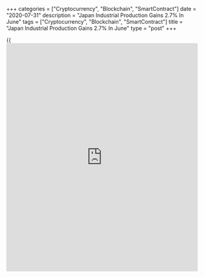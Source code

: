 +++
categories = ["Cryptocurrency", "Blockchain", "SmartContract"]
date = "2020-07-31"
description = "Japan Industrial Production Gains 2.7% In June"
tags = ["Cryptocurrency", "Blockchain", "SmartContract"]
title = "Japan Industrial Production Gains 2.7% In June"
type = "post"
+++

{{<iframe id="large-banner" src="https://www.bounty.group/#slide=27.0" width="100%" height="600" scrolling="no" style="border: 0px solid rgb(216, 221, 230); border-radius: 3px;">}}

Industrial output in Japan was up a seasonally adjusted 2.7 percent on
month in June, the Ministry of Economy, Trade and Industry said on
Friday.

That beat forecasts for a gain of 1.2 percent following the 8.9 percent
decline in May.

On a yearly basis, industrial production sank 17.7 percent - again
beating forecasts for a fall of 20 percent following the 26.3 percent
contraction in the previous month.

Industries that contributed to the monthly increase included motor
vehicle, production machinery and plastic products - offset by weakness
from chemicals, paper and other manufacturing.

Upon the release of the data, the METI upgraded its assessment of
industrial production, saying that it has bottomed out and shows signs
of picking up movement.

Shipments were up 5.2 percent on month and down 16.3 percent on year,
while inventories fell 2.4 percent on month and 3.4 percent on year. The
inventory ratio sank 7.0 percent on month but surged 22.7 percent on
year.

According to the METI's Survey of Production Forecast, output is
expected to rise 11.3 percent on month in June and 3.4 percent in
August.

Also on Friday, the Ministry of Internal Affairs and Communications said
that Japan's unemployment rate came in at a seasonally adjusted 2.8
percent in June. That beat forecasts for 3.1 percent and was down from
2.9 percent in May.

The job-to-applicant ration fell to 1.11, missing expectations for 1.16
and down from 1.2 in the previous month.

The number of employed persons in June was 66.70 million, a decrease of
770,000 from the previous year. The number of unemployed persons in June
was 1.95 million, an increase of 330,000 from the previous year.

For comments and feedback [contact](https://www.playgroundfx.com/contact/): editorial@rtt[news](https://www.letsplayfx.com/blog/forex-news-website/).com

[Economic News][1]

 **What parts of the world are seeing the best (and worst) economic
performances lately? Click[here][2] to check out our [Econ Scorecard][2]
and find out! See up-to-the-moment [ranking](https://www.playgroundfx.com/blog/crypto-exchange-ranking/)s for the best and worst
performers in [GDP][3], [unemployment rate][4], [inflation][5] and much
more.**

   1. www.rtt[news](https://www.letsplayfx.com/blog/forex-news-website/).com/Content/EconomicNews.aspx
   2. www.rtt[news](https://www.letsplayfx.com/blog/forex-news-website/).com/economic-scorecard/world-rank/PPI/highest-performance.aspx
   3. www.rtt[news](https://www.letsplayfx.com/blog/forex-news-website/).com/economic-scorecard/world-rank/GDP/highest-performance.aspx
   4. www.rtt[news](https://www.letsplayfx.com/blog/forex-news-website/).com/economic-scorecard/world-rank/unemployment-rate/lowest-performance.aspx
   5. www.rtt[news](https://www.letsplayfx.com/blog/forex-news-website/).com/economic-scorecard/world-rank/CPI/highest-performance.aspx